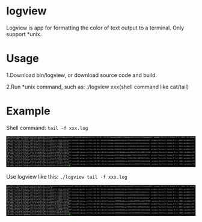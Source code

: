 # logview

Logview is app for formatting the color of text output to a terminal. Only support *unix.


# Usage

1.Download bin/logview, or download source code and build.

2.Run *unix command, such as: ./logview xxx(shell command like cat/tail)


# Example

Shell command:
`tail -f xxx.log`

![tail -f tigo.log](example/tail.png "Shell command: tail -f tigo.log")



Use logview like this:
`./logview tail -f xxx.log`

![./logview tail -f tigo.log](example/tail.png "Shell command: ./logview tail -f tigo.log")